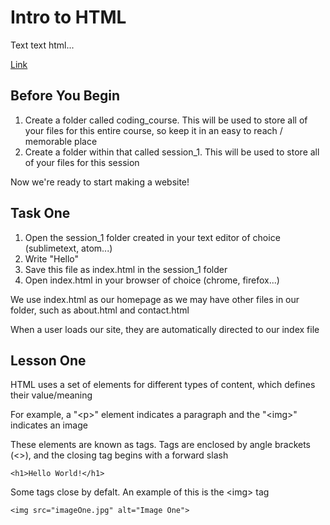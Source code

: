 # Intro to HTML

Text text html...

[Link](https://drive.google.com/drive/u/0/folders/0B8JSxb3eE6WUblBwMFlvT2ZvSWs)

## Before You Begin

1. Create a folder called coding_course. This will be used to store all of your files for this entire course, so keep it in an easy to reach / memorable place
2. Create a folder within that called session_1. This will be used to store all of your files for this session

Now we're ready to start making a website!


## Task One

1. Open the session_1 folder created in your text editor of choice (sublimetext, atom...)
2. Write "Hello"
3. Save this file as index.html in the session_1 folder
4. Open index.html in your browser of choice (chrome, firefox...)

We use index.html as our homepage as we may have other files in our folder, such as about.html and contact.html

When a user loads our site, they are automatically directed to our index file

## Lesson One

HTML uses a set of elements for different types of content, which defines their value/meaning

For example, a "&lt;p&gt;" element indicates a paragraph and the "&lt;img&gt;" indicates an image

These elements are known as tags. Tags are enclosed by angle brackets (&lt;&gt;), and the closing tag begins with a forward slash

```
<h1>Hello World!</h1>
```

Some tags close by defalt. An example of this is the &lt;img&gt; tag

```
<img src="imageOne.jpg" alt="Image One">
```
